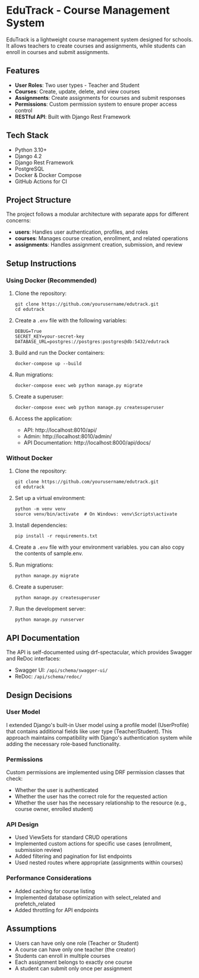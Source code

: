 # EduTrack - Course Management System

EduTrack is a lightweight course management system designed for schools. It allows teachers to create courses and assignments, while students can enroll in courses and submit assignments.

## Features

- **User Roles**: Two user types - Teacher and Student
- **Courses**: Create, update, delete, and view courses
- **Assignments**: Create assignments for courses and submit responses
- **Permissions**: Custom permission system to ensure proper access control
- **RESTful API**: Built with Django Rest Framework

## Tech Stack

- Python 3.10+
- Django 4.2
- Django Rest Framework
- PostgreSQL
- Docker & Docker Compose
- GitHub Actions for CI

## Project Structure

The project follows a modular architecture with separate apps for different concerns:

- **users**: Handles user authentication, profiles, and roles
- **courses**: Manages course creation, enrollment, and related operations
- **assignments**: Handles assignment creation, submission, and review

## Setup Instructions

### Using Docker (Recommended)

1. Clone the repository:
   ```
   git clone https://github.com/yourusername/edutrack.git
   cd edutrack
   ```

2. Create a `.env` file with the following variables:
   ```
   DEBUG=True
   SECRET_KEY=your-secret-key
   DATABASE_URL=postgres://postgres:postgres@db:5432/edutrack
   ```

3. Build and run the Docker containers:
   ```
   docker-compose up --build
   ```

4. Run migrations:
   ```
   docker-compose exec web python manage.py migrate
   ```

5. Create a superuser:
   ```
   docker-compose exec web python manage.py createsuperuser
   ```

6. Access the application:
   - API: http://localhost:8010/api/
   - Admin: http://localhost:8010/admin/
   - API Documentation: http://localhost:8000/api/docs/

### Without Docker

1. Clone the repository:
   ```
   git clone https://github.com/yourusername/edutrack.git
   cd edutrack
   ```

2. Set up a virtual environment:
   ```
   python -m venv venv
   source venv/bin/activate  # On Windows: venv\Scripts\activate
   ```

3. Install dependencies:
   ```
   pip install -r requirements.txt
   ```

4. Create a `.env` file with your environment variables. you can also copy the contents of sample.env.

5. Run migrations:
   ```
   python manage.py migrate
   ```

6. Create a superuser:
   ```
   python manage.py createsuperuser
   ```

7. Run the development server:
   ```
   python manage.py runserver
   ```

## API Documentation

The API is self-documented using drf-spectacular, which provides Swagger and ReDoc interfaces:

- Swagger UI: `/api/schema/swagger-ui/`
- ReDoc: `/api/schema/redoc/`


## Design Decisions

### User Model

I extended Django's built-in User model using a profile model (UserProfile) that contains additional fields like user type (Teacher/Student). This approach maintains compatibility with Django's authentication system while adding the necessary role-based functionality.

### Permissions

Custom permissions are implemented using DRF permission classes that check:
- Whether the user is authenticated
- Whether the user has the correct role for the requested action
- Whether the user has the necessary relationship to the resource (e.g., course owner, enrolled student)

### API Design

- Used ViewSets for standard CRUD operations
- Implemented custom actions for specific use cases (enrollment, submission review)
- Added filtering and pagination for list endpoints
- Used nested routes where appropriate (assignments within courses)

### Performance Considerations

- Added caching for course listing
- Implemented database optimization with select_related and prefetch_related
- Added throttling for API endpoints

## Assumptions

- Users can have only one role (Teacher or Student)
- A course can have only one teacher (the creator)
- Students can enroll in multiple courses
- Each assignment belongs to exactly one course
- A student can submit only once per assignment